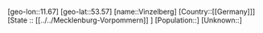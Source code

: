 ﻿---
location: [53.57,11.67]
mapzoom: [7,12] 
mapmarker: city 
type: City
tags:
- geo/City


SpocWebEntityId: 35317
isDeleted: false
confidential: public

---
[geo-lon::11.67]
[geo-lat::53.57]
[name::Vinzelberg]
[Country::[[Germany]]]
[State :: [[../../Mecklenburg-Vorpommern]] ]
[Population::]
[Unknown::]

